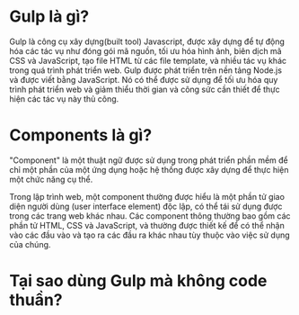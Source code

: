 # Gulp là gì?

Gulp là công cụ xây dựng(built tool) Javascript, được xây dựng để tự động hóa các tác vụ như đóng gói mã nguồn, tối ưu hóa hình ảnh, biên dịch mã CSS và JavaScript, tạo file HTML từ các file template, và nhiều tác vụ khác trong quá trình phát triển web.
Gulp được phát triển trên nền tảng Node.js và được viết bằng JavaScript. Nó có thể được sử dụng để tối ưu hóa quy trình phát triển web và giảm thiểu thời gian và công sức cần thiết để thực hiện các tác vụ này thủ công.

# Components là gì?

"Component" là một thuật ngữ được sử dụng trong phát triển phần mềm để chỉ một phần của một ứng dụng hoặc hệ thống được xây dựng để thực hiện một chức năng cụ thể.

Trong lập trình web, một component thường được hiểu là một phần tử giao diện người dùng (user interface element) độc lập, có thể tái sử dụng được trong các trang web khác nhau. Các component thông thường bao gồm các phần tử HTML, CSS và JavaScript, và thường được thiết kế để có thể nhận vào các đầu vào và tạo ra các đầu ra khác nhau tùy thuộc vào việc sử dụng của chúng.

# Tại sao dùng Gulp mà không code thuần?
